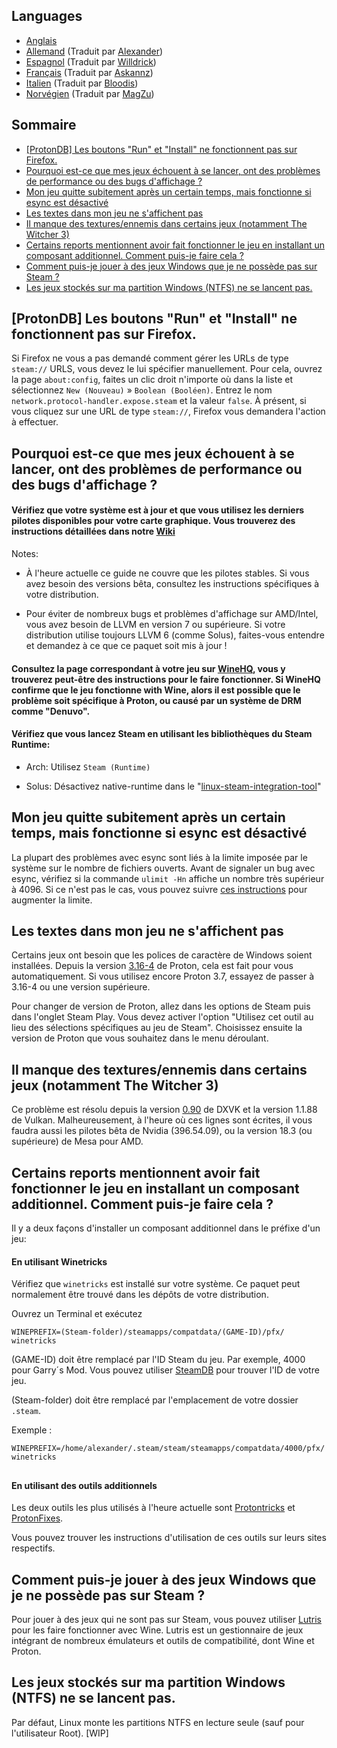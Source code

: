 ## Languages
-  [Anglais](README.md)
-  [Allemand](README_DE.md) (Traduit par [Alexander](https://github.com/Alexander88207))
-  [Espagnol](README_ESP.md) (Traduit par [Willdrick](https://github.com/Willdrick))
-  [Français](#sommaire) (Traduit par [Askannz](https://github.com/Askannz))
-  [Italien](README_IT.md) (Traduit par [Bloodis](https://github.com/bloodis))
-  [Norvégien](README_NO.md) (Traduit par [MagZu](https://github.com/magzu))

## Sommaire
 - [[ProtonDB] Les boutons "Run" et "Install" ne fonctionnent pas sur Firefox.](#protondb-les-boutons-run-et-install-ne-fonctionnent-pas-sur-firefox)
  - [Pourquoi est-ce que mes jeux échouent à se lancer, ont des problèmes de performance ou des bugs d'affichage ?](#pourquoi-est-ce-que-mes-jeux-échouent-à-se-lancer-ont-des-problèmes-de-performance-ou-des-bugs-daffichage-)
  - [Mon jeu quitte subitement après un certain temps, mais fonctionne si esync est désactivé](#mon-jeu-quitte-subitement-après-un-certain-temps-mais-fonctionne-si-esync-est-désactivé)
  - [Les textes dans mon jeu ne s'affichent pas](#les-textes-dans-mon-jeu-ne-saffichent-pas)
  - [Il manque des textures/ennemis dans certains jeux (notamment The Witcher 3)](#il-manque-des-texturesennemis-dans-certains-jeux-notamment-the-witcher-3)
  - [Certains reports mentionnent avoir fait fonctionner le jeu en installant un composant additionnel. Comment puis-je faire cela ?](#certains-reports-mentionnent-avoir-fait-fonctionner-le-jeu-en-installant-un-composant-additionnel-comment-puis-je-faire-cela-)
  - [Comment puis-je jouer à des jeux Windows que je ne possède pas sur Steam ?](#comment-puis-je-jouer-à-des-jeux-windows-que-je-ne-possède-pas-sur-steam-)
  - [Les jeux stockés sur ma partition Windows (NTFS) ne se lancent pas.](#les-jeux-stockés-sur-ma-partition-windows-ntfs-ne-se-lancent-pas)
## [ProtonDB] Les boutons "Run" et "Install" ne fonctionnent pas sur Firefox.
Si Firefox ne vous a pas demandé comment gérer les URLs de type `steam://` URLS, vous devez le lui spécifier manuellement. Pour cela, ouvrez la page `about:config`, faites un clic droit n'importe où dans la liste et sélectionnez `New (Nouveau)` » `Boolean (Booléen)`. Entrez le nom `network.protocol-handler.expose.steam` et la valeur `false`. À présent, si vous cliquez sur une URL de type `steam://`, Firefox vous demandera l'action à effectuer.
## Pourquoi est-ce que mes jeux échouent à se lancer, ont des problèmes de performance ou des bugs d'affichage ?

#### Vérifiez que votre système est à jour et que vous utilisez les derniers pilotes disponibles pour votre carte graphique. Vous trouverez des instructions détaillées dans notre [Wiki](https://github.com/NoXPhasma/protondb_faq/wiki/Graphics-driver-installation)

Notes:

- À l'heure actuelle ce guide ne couvre que les pilotes stables. Si vous avez besoin des versions bêta, consultez les instructions spécifiques à votre distribution.

- Pour éviter de nombreux bugs et problèmes d'affichage sur AMD/Intel, vous avez besoin de LLVM en version 7 ou supérieure. Si votre distribution utilise toujours LLVM 6 (comme Solus), faites-vous entendre et demandez à ce que ce paquet soit mis à jour !

#### Consultez la page correspondant à votre jeu sur [WineHQ](https://appdb.winehq.org), vous y trouverez peut-être des instructions pour le faire fonctionner. Si WineHQ confirme que le jeu fonctionne with Wine, alors il est possible que le problème soit spécifique à Proton, ou causé par un système de DRM comme "Denuvo".

#### Vérifiez que vous lancez Steam en utilisant les bibliothèques du Steam Runtime:

- Arch: Utilisez `Steam (Runtime)`

- Solus: Désactivez native-runtime dans le "[linux-steam-integration-tool](https://raw.githubusercontent.com/solus-project/linux-steam-integration/master/.github/LSI_Settings.png)"


## Mon jeu quitte subitement après un certain temps, mais fonctionne si esync est désactivé

La plupart des problèmes avec esync sont liés à la limite imposée par le système sur le nombre de fichiers ouverts. Avant de signaler un bug avec esync, vérifiez si la commande `ulimit -Hn` affiche un nombre très supérieur à 4096. Si ce n'est pas le cas, vous pouvez suivre [ces instructions](https://github.com/zfigura/wine/blob/esync/README.esync) pour augmenter la limite.

## Les textes dans mon jeu ne s'affichent pas

Certains jeux ont besoin que les polices de caractère de Windows soient installées. Depuis la version [3.16-4](https://github.com/ValveSoftware/Proton/wiki/Changelog#316-4) de Proton, cela est fait pour vous automatiquement. Si vous utilisez encore Proton 3.7, essayez de passer à 3.16-4 ou une version supérieure.

Pour changer de version de Proton, allez dans les options de Steam puis dans l'onglet Steam Play. Vous devez activer l'option "Utilisez cet outil au lieu des sélections spécifiques au jeu de Steam". Choisissez ensuite la version de Proton que vous souhaitez dans le menu déroulant.

## Il manque des textures/ennemis dans certains jeux (notamment The Witcher 3)

Ce problème est résolu depuis la version [0.90](https://github.com/doitsujin/dxvk/releases/tag/v0.90) de DXVK et la version 1.1.88 de Vulkan. Malheureusement, à l'heure où ces lignes sont écrites, il vous faudra aussi les pilotes bêta de Nvidia (396.54.09), ou la version 18.3 (ou supérieure) de Mesa pour AMD.

## Certains reports mentionnent avoir fait fonctionner le jeu en installant un composant additionnel. Comment puis-je faire cela ?

Il y a deux façons d'installer un composant additionnel dans le préfixe d'un jeu:

#### En utilisant Winetricks
Vérifiez que `winetricks` est installé sur votre système. Ce paquet peut normalement être trouvé dans les dépôts de votre distribution.

Ouvrez un Terminal et exécutez
```
WINEPREFIX=(Steam-folder)/steamapps/compatdata/(GAME-ID)/pfx/ winetricks
```
(GAME-ID) doit être remplacé par l'ID Steam du jeu. Par exemple, 4000 pour Garry´s Mod. Vous pouvez utiliser [SteamDB](https://steamdb.info) pour trouver l'ID de votre jeu.

(Steam-folder) doit être remplacé par l'emplacement de votre dossier `.steam`.

Exemple :

```
WINEPREFIX=/home/alexander/.steam/steam/steamapps/compatdata/4000/pfx/ winetricks
```
##
#### En utilisant des outils additionnels

Les deux outils les plus utilisés à l'heure actuelle sont [Protontricks](https://github.com/Sirmentio/protontricks) et [ProtonFixes](https://github.com/simons-public/protonfixes).

Vous pouvez trouver les instructions d'utilisation de ces outils sur leurs sites respectifs.

## Comment puis-je jouer à des jeux Windows que je ne possède pas sur Steam ?

Pour jouer à des jeux qui ne sont pas sur Steam, vous pouvez utiliser [Lutris](https://lutris.net/) pour les faire fonctionner avec Wine. Lutris est un gestionnaire de jeux intégrant de nombreux émulateurs et outils de compatibilité, dont Wine et Proton.

## Les jeux stockés sur ma partition Windows (NTFS) ne se lancent pas.

Par défaut, Linux monte les partitions NTFS en lecture seule (sauf pour l'utilisateur Root). [WIP]
